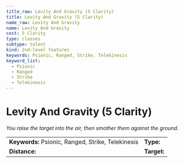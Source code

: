 ```yaml
---
title_raw: Levity And Gravity (5 Clarity)
title: Levity And Gravity (5 Clarity)
name_raw: Levity And Gravity
name: Levity And Gravity
cost: 5 Clarity
type: classes
subtype: talent
kind: 2nd-level features
keywords: Psionic, Ranged, Strike, Telekinesis
keyword_list:
  - Psionic
  - Ranged
  - Strike
  - Telekinesis
---
```


# Levity And Gravity (5 Clarity)

*You raise the target into the air, then smother them against the ground.*

|                                                    |             |
| :------------------------------------------------- | :---------- |
| **Keywords:** Psionic, Ranged, Strike, Telekinesis | **Type:**   |
| **Distance:**                                      | **Target:** |
